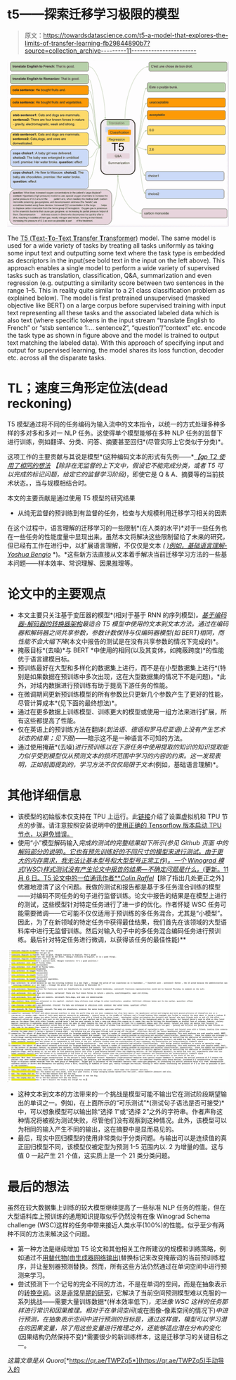 # t5——探索迁移学习极限的模型

> 原文：<https://towardsdatascience.com/t5-a-model-that-explores-the-limits-of-transfer-learning-fb29844890b7?source=collection_archive---------11----------------------->

![](img/2407ca0b42476297fbf4e7a8504b28e6.png)

The [T5 (**T**ext-**T**o-**T**ext **T**ransfer **T**ransformer)](https://arxiv.org/pdf/1910.10683v2.pdf) model. The same model is used for a wide variety of tasks by treating all tasks uniformly as taking some input text and outputting some text where the task type is embedded as descriptors in the input(see bold text in the input on the left above). This approach enables a single model to perform a wide variety of supervised tasks such as translation, classification, Q&A, summarization and even regression (e.g. outputting a similarity score between two sentences in the range 1–5\. This in reality quite similar to a 21 class classification problem as explained below). The model is first pretrained unsupervised (masked objective like BERT) on a large corpus before supervised training with input text representing all these tasks and the associated labeled data which is also text (where specific tokens in the input stream “translate English to French” or “stsb sentence 1:… sentence2”, “question”/”context” etc. encode the task type as shown in figure above and the model is trained to output text matching the labeled data). With this approach of specifying input and output for supervised learning, the model shares its loss function, decoder etc. across all the disparate tasks.

# TL；速度三角形定位法(dead reckoning)

T5 模型通过将不同的任务编码为输入流中的文本指令，以统一的方式处理多种多样的多对多和多对一 NLP 任务。这使得单个模型能够在多种 NLP 任务的监督下进行训练，例如翻译、分类、问答、摘要甚至回归*(尽管实际上它类似于分类)*。

这项工作的主要贡献与其说是模型*(这种编码文本的形式有先例——*[*【gp T2 使用了相同的想法*](https://medium.com/@ajitrajasekharan/gpt-2-a-promising-but-nascent-transfer-learning-method-that-could-reduce-or-even-eliminate-in-some-48ea3370cc21) *【除非在无监督的上下文中，假设它不能完成分类，或者 T5 可以完成的标记问题，给定它的监督学习阶段)*，即使它是 Q & A、摘要等的当前技术状态。，当与规模相结合时。

本文的主要贡献是通过使用 T5 模型的研究结果

*   从纯无监督的预训练到有监督的任务，检查与大规模利用迁移学习相关的因素

在这个过程中，语言理解的迁移学习的一些限制*(在人类的水平)*对于一些任务也在一些任务的性能度量中显现出来。虽然本文将解决这些限制留给了未来的研究，但已经有工作在进行中，以扩展语言理解，不仅仅是文本 *(* [*)例如，基础语言理解- Yoshua Bengio*](https://openreview.net/pdf?id=rJeXCo0cYX) *)。*这些新方法直接从文本着手解决当前迁移学习方法的一些基本问题——样本效率、常识理解、因果推理等。

# 论文中的主要观点

*   本文主要只关注基于变压器的模型*(相对于基于 RNN 的序列模型)*。[基于编码器-解码器的转换器架构](https://arxiv.org/pdf/1706.03762.pdf)最适合 T5 模型中使用的文本到文本方法。通过在编码器和解码器之间共享参数，参数计数保持与仅编码器模型(如 BERT)相同，而性能不会大幅下降*(本文中报告的测试是在没有共享参数的情况下完成的)*。
*   掩蔽目标*(去噪)*与 BERT *中使用的相同(以及其变体，如掩蔽跨度)*的性能优于语言建模目标。
*   预训练最好在大型和多样化的数据集上进行，而不是在小型数据集上进行*(特别是如果数据在预训练中多次出现，这在大型数据集的情况下不是问题)。*此外，对域内数据进行预训练有助于提高下游任务的性能。
*   在微调期间更新预训练模型的所有参数比只更新几个参数产生了更好的性能，尽管计算成本*(见下面的最终想法)*。
*   通过在更多数据上训练模型、训练更大的模型或使用一组方法来进行扩展，所有这些都提高了性能。
*   仅在英语上的预训练方法在翻译(*到法语、德语和罗马尼亚语)上没有产生艺术状态的结果；见下图*)——暗示这不是一种语言不可知的方法。
*   通过使用掩蔽*(去噪)*进行预训练以在下游任务中使用提取的知识的知识提取能力似乎受到模型仅从预测文本的损坏范围中学习的内容的约束。这一发现表明，正如前面提到的，学习方法不仅仅局限于文本*(例如，基础语言理解)*。

# 其他详细信息

*   该模型的初始版本仅支持在 TPU 上运行。此[链接](https://medium.com/@ajitrajasekharan/setting-up-a-tpu-node-in-google-cloud-step-by-step-instructions-2236ac2aacf7)介绍了设置虚拟机和 TPU 节点的步骤。请注意按照安装说明中的[使用正确的 Tensorflow 版本启动 TPU 节点，以避免错误。](https://github.com/google-research/text-to-text-transfer-transformer#setting-up-tpus-on-gcp-for-training-and-evaluation)
*   使用“小”模型解码输入*完成的测试的完整结果如下所示(参见 Github 页面* *中的* [*解码部分的说明)。它也有预先训练好的不同尺寸的模型来进行测试。由于更大的内存需求，我无法让基本型号和大型型号正常工作)。一个 Winograd 模式(WSC)样式测试没有产生论文中报告的结果—不确定问题是什么。*(更新。11 月 6 日。T5 论文中的一位通讯作者**](https://github.com/google-research/text-to-text-transfer-transformer#decode)*[*Colin Raffel*](https://scholar.google.com/citations?hl=en&user=I66ZBYwAAAAJ&view_op=list_works&sortby=pubdate)*【除了指出几处更正之外】优雅地澄清了这个问题。我做的测试和报告都是基于多任务混合训练的模型——对编码不同任务的句子进行监督训练。论文中报告的结果是在模型上进行的测试，这些模型针对特定任务进行了进一步的优化。作者怀疑 WSC 任务可能需要微调——它可能不仅仅适用于预训练的多任务混合，尤其是“小模型”。因此，为了在新领域的特定任务中获得最佳结果，我们首先在该领域的大型语料库中进行无监督训练。然后对输入句子中的多任务混合编码任务进行预训练。最后针对特定任务进行微调，以获得该任务的最佳性能)**

![](img/0bc863acdb5e0b50b56c84b162bc4323.png)

*   这种文本到文本的方法带来的一个挑战是模型可能不输出它在测试阶段期望输出的单词之一。例如，在上面所示的“可乐测试”*(测试句子语法是否可接受)*中，可以想象模型可以输出除“选择 1”或“选择 2”之外的字符串。作者声称这种情况将被视为测试失败，尽管他们没有观察到这种情况。此外，该模型可以为相同的输入产生不同的输出，这在摘要中是显而易见的。
*   最后，现实中回归模型的使用非常类似于分类问题。与输出可以是连续值的真正回归模型不同，该模型仅被定型为预测 1-5 范围内以. 2 为增量的值。这与值 0 一起产生 21 个值，这实质上是一个 21 类分类问题。

# 最后的想法

虽然在较大数据集上训练的较大模型继续提高了一些标准 NLP 任务的性能，但在大型语料库上预训练的通用知识提取似乎仍然没有在像 Winograd Schema challenge (WSC)这样的任务中带来接近人类水平(100%)的性能。似乎至少有两种不同的方法来解决这个问题。

*   第一种方法是继续增加 T5 论文和其他相关工作所建议的规模和训练策略，例如通过不[用替代物(由生成器网络输出)](https://openreview.net/forum?id=r1xMH1BtvB)替换标记来改变掩蔽词的当前预训练程序，并让鉴别器预测替换。然而，所有这些方法仍然通过在单词空间中进行预测来学习。
*   尝试预测下一个记号的完全不同的方法，不是在单词的空间，而是在抽象表示的[转换空间](https://arxiv.org/pdf/1901.10912.pdf)。这是[非常早期的研究](https://youtu.be/-BjJMs8DS-8)，它解决了当前空间预测模型难以克服的一系列挑战——需要大量训练数据*(样本效率低下)*，无法像 WSC 这样的任务那样进行常识和因果推理。相对于在单词空间*(或在图像-像素空间的情况下)*中进行预测，在抽象表示空间中进行预测的目标是，通过这样做，模型可以学习潜在的因果变量，除了用这些变量进行推理之外，还能够适应潜在分布的变化*(因果结构仍然保持不变)*需要很少的新训练样本，这是迁移学习的关键目标之一。

*这篇文章是从 Quora*[*https://qr.ae/TWPZq5*](https://qr.ae/TWPZq5)手动导入的